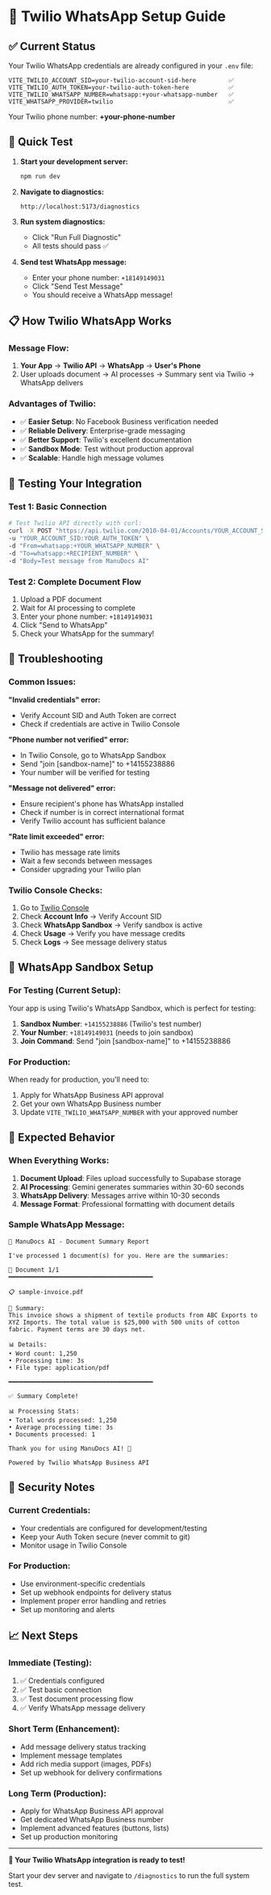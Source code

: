 # 📱 Twilio WhatsApp Setup Guide

## ✅ Current Status
Your Twilio WhatsApp credentials are already configured in your `.env` file:

```env
VITE_TWILIO_ACCOUNT_SID=your-twilio-account-sid-here         ✅
VITE_TWILIO_AUTH_TOKEN=your-twilio-auth-token-here           ✅
VITE_TWILIO_WHATSAPP_NUMBER=whatsapp:+your-whatsapp-number   ✅
VITE_WHATSAPP_PROVIDER=twilio                                ✅
```

Your Twilio phone number: **+your-phone-number**

## 🚀 Quick Test

1. **Start your development server:**
   ```bash
   npm run dev
   ```

2. **Navigate to diagnostics:**
   ```
   http://localhost:5173/diagnostics
   ```

3. **Run system diagnostics:**
   - Click "Run Full Diagnostic"
   - All tests should pass ✅

4. **Send test WhatsApp message:**
   - Enter your phone number: `+18149149031`
   - Click "Send Test Message"
   - You should receive a WhatsApp message!

## 📋 How Twilio WhatsApp Works

### Message Flow:
1. **Your App** → **Twilio API** → **WhatsApp** → **User's Phone**
2. User uploads document → AI processes → Summary sent via Twilio → WhatsApp delivers

### Advantages of Twilio:
- ✅ **Easier Setup**: No Facebook Business verification needed
- ✅ **Reliable Delivery**: Enterprise-grade messaging
- ✅ **Better Support**: Twilio's excellent documentation
- ✅ **Sandbox Mode**: Test without production approval
- ✅ **Scalable**: Handle high message volumes

## 🧪 Testing Your Integration

### Test 1: Basic Connection
```bash
# Test Twilio API directly with curl:
curl -X POST "https://api.twilio.com/2010-04-01/Accounts/YOUR_ACCOUNT_SID/Messages.json" \
-u "YOUR_ACCOUNT_SID:YOUR_AUTH_TOKEN" \
-d "From=whatsapp:+YOUR_WHATSAPP_NUMBER" \
-d "To=whatsapp:+RECIPIENT_NUMBER" \
-d "Body=Test message from ManuDocs AI"
```

### Test 2: Complete Document Flow
1. Upload a PDF document
2. Wait for AI processing to complete
3. Enter your phone number: `+18149149031`
4. Click "Send to WhatsApp"
5. Check your WhatsApp for the summary!

## 🔧 Troubleshooting

### Common Issues:

**"Invalid credentials" error:**
- Verify Account SID and Auth Token are correct
- Check if credentials are active in Twilio Console

**"Phone number not verified" error:**
- In Twilio Console, go to WhatsApp Sandbox
- Send "join [sandbox-name]" to +14155238886
- Your number will be verified for testing

**"Message not delivered" error:**
- Ensure recipient's phone has WhatsApp installed
- Check if number is in correct international format
- Verify Twilio account has sufficient balance

**"Rate limit exceeded" error:**
- Twilio has message rate limits
- Wait a few seconds between messages
- Consider upgrading your Twilio plan

### Twilio Console Checks:
1. Go to [Twilio Console](https://console.twilio.com/)
2. Check **Account Info** → Verify Account SID
3. Check **WhatsApp Sandbox** → Verify sandbox is active
4. Check **Usage** → Verify you have message credits
5. Check **Logs** → See message delivery status

## 📱 WhatsApp Sandbox Setup

### For Testing (Current Setup):
Your app is using Twilio's WhatsApp Sandbox, which is perfect for testing:

1. **Sandbox Number**: `+14155238886` (Twilio's test number)
2. **Your Number**: `+18149149031` (needs to join sandbox)
3. **Join Command**: Send "join [sandbox-name]" to +14155238886

### For Production:
When ready for production, you'll need to:
1. Apply for WhatsApp Business API approval
2. Get your own WhatsApp Business number
3. Update `VITE_TWILIO_WHATSAPP_NUMBER` with your approved number

## 🎯 Expected Behavior

### When Everything Works:
1. **Document Upload**: Files upload successfully to Supabase storage
2. **AI Processing**: Gemini generates summaries within 30-60 seconds
3. **WhatsApp Delivery**: Messages arrive within 10-30 seconds
4. **Message Format**: Professional formatting with document details

### Sample WhatsApp Message:
```
📄 ManuDocs AI - Document Summary Report

I've processed 1 document(s) for you. Here are the summaries:

📄 Document 1/1
━━━━━━━━━━━━━━━━━━━━━━━━━━━━━━━━━━━━━━━━

📋 sample-invoice.pdf

📝 Summary:
This invoice shows a shipment of textile products from ABC Exports to XYZ Imports. The total value is $25,000 with 500 units of cotton fabric. Payment terms are 30 days net.

📊 Details:
• Word count: 1,250
• Processing time: 3s
• File type: application/pdf

━━━━━━━━━━━━━━━━━━━━━━━━━━━━━━━━━━━━━━━━

✅ Summary Complete!

📊 Processing Stats:
• Total words processed: 1,250
• Average processing time: 3s
• Documents processed: 1

Thank you for using ManuDocs AI! 🤖

Powered by Twilio WhatsApp Business API
```

## 🔐 Security Notes

### Current Credentials:
- Your credentials are configured for development/testing
- Keep your Auth Token secure (never commit to git)
- Monitor usage in Twilio Console

### For Production:
- Use environment-specific credentials
- Set up webhook endpoints for delivery status
- Implement proper error handling and retries
- Set up monitoring and alerts

## 📈 Next Steps

### Immediate (Testing):
1. ✅ Credentials configured
2. ✅ Test basic connection
3. ✅ Test document processing flow
4. ✅ Verify WhatsApp message delivery

### Short Term (Enhancement):
- Add message delivery status tracking
- Implement message templates
- Add rich media support (images, PDFs)
- Set up webhook for delivery confirmations

### Long Term (Production):
- Apply for WhatsApp Business API approval
- Get dedicated WhatsApp Business number
- Implement advanced features (buttons, lists)
- Set up production monitoring

---

**🎉 Your Twilio WhatsApp integration is ready to test!**

Start your dev server and navigate to `/diagnostics` to run the full system test.